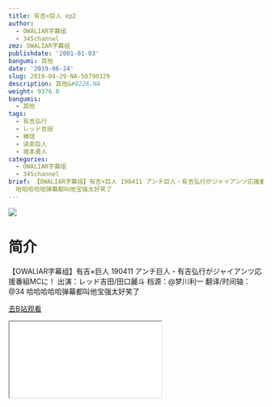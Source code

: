 ```yaml
---
title: 有吉×巨人 ep2
author:
  - OWALIAR字幕组
  - 345channel
zmz: OWALIAR字幕组
publishdate: '2001-01-03'
bangumi: 其他
date: '2019-06-24'
slug: 2019-04-29-NA-50790329
description: 其他&#8226;NA
weight: 9376.0
bangumis:
  - 其他
tags:
  - 有吉弘行
  - レッド吉田
  - 棒球
  - 读卖巨人
  - 坂本勇人
categories:
  - OWALIAR字幕组
  - 345channel
brief: 【OWALIAR字幕组】有吉×巨人 190411 アンチ巨人・有吉弘行がジャイアンツ応援番組MCに！ 出演：レッド吉田/田口麗斗 档源：@梦川利一 翻译/时间轴：@34
  哈哈哈哈哈弹幕都叫他宝强太好笑了
---
```

![](https://raw.githubusercontent.com/tcgriffith/owaraisite/master/static/tmpimg/1f432e50d006409d3d109a72025ad53cc59f7ce2.jpg.480.jpg)
# 简介  
【OWALIAR字幕组】有吉×巨人 190411
アンチ巨人・有吉弘行がジャイアンツ応援番組MCに！
出演：レッド吉田/田口麗斗
档源：@梦川利一
翻译/时间轴：@34
哈哈哈哈哈弹幕都叫他宝强太好笑了  

[去B站观看](https://www.bilibili.com/video/av50790329/)
<div class ="resp-container"><iframe class="testiframe" src="//player.bilibili.com/player.html?aid=50790329"", scrolling="no", allowfullscreen="true" > </iframe></div> 
